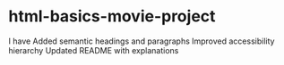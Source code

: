 # html-basics-movie-project
I have Added semantic headings and paragraphs  Improved accessibility hierarchy  Updated README with explanations
